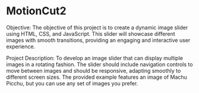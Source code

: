 # MotionCut2
Objective:
The objective of this project is to create a dynamic image slider using HTML, CSS, and JavaScript. This slider will showcase different images with smooth transitions, providing an engaging and interactive user experience.

Project Description:
To develop an image slider that can display multiple images in a rotating fashion. The slider should include navigation controls to move between images and should be responsive, adapting smoothly to different screen sizes. The provided example features an image of Machu Picchu, but you can use any set of images you prefer.
